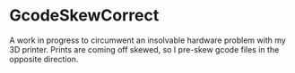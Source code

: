 # GcodeSkewCorrect
A work in progress to circumwent an insolvable hardware problem with my 3D printer. Prints are coming off skewed, so I pre-skew gcode files in the opposite direction.
